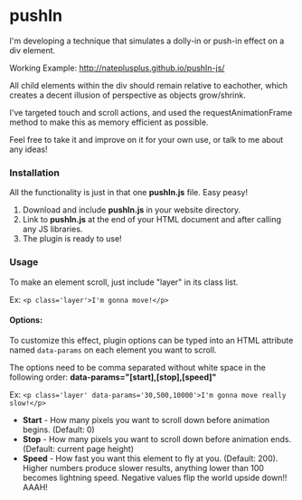 pushIn
=========

I'm developing a technique that simulates a dolly-in or push-in effect on a div element.

Working Example: http://nateplusplus.github.io/pushIn-js/

All child elements within the div should remain relative to eachother, which creates a decent illusion of perspective as objects grow/shrink.

I've targeted touch and scroll actions, and used the requestAnimationFrame method to make this as memory efficient as possible.

Feel free to take it and improve on it for your own use, or talk to me about any ideas!

### Installation

All the functionality is just in that one **pushIn.js** file. Easy peasy!

1. Download and include **pushIn.js** in your website directory.
2. Link to **pushIn.js** at the end of your HTML document and after calling any JS libraries.
3. The plugin is ready to use!

### Usage

To make an element scroll, just include "layer" in its class list.

Ex: `<p class='layer'>I'm gonna move!</p>`

#### Options:

To customize this effect, plugin options can be typed into an HTML attribute named `data-params` on each element you want to scroll.

The options need to be comma separated without white space in the following order: **data-params="[start],[stop],[speed]"**

Ex: `<p class='layer' data-params='30,500,10000'>I'm gonna move really slow!</p>`

* **Start** - How many pixels you want to scroll down before animation begins. (Default: 0)
* **Stop** - How many pixels you want to scroll down before animation ends. (Default: current page height)
* **Speed** - How fast you want this element to fly at you. (Default: 200). Higher numbers produce slower results, anything lower than 100 becomes lightning speed. Negative values flip the world upside down!! AAAH!
